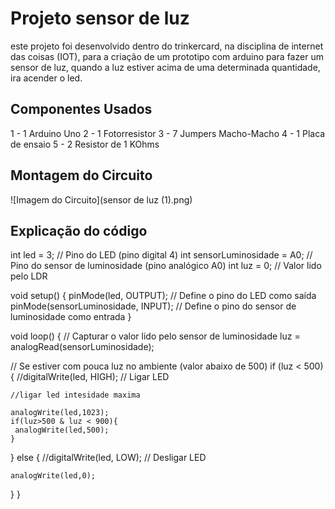  # Projeto sensor de luz

este projeto foi desenvolvido dentro do trinkercard, na disciplina de internet das coisas 
(IOT), para a criação de um prototipo com arduino para fazer um sensor de luz, quando a luz
estiver acima de uma determinada quantidade, ira acender o led.

## Componentes Usados
1 - 1 Arduino Uno
2 - 1 Fotorresistor
3 - 7 Jumpers Macho-Macho
4 - 1 Placa de ensaio
5 - 2 Resistor de 1 KOhms

## Montagem do Circuito
![Imagem do Circuito](sensor de luz (1).png)

## Explicação do código

int led = 3;                  // Pino do LED (pino digital 4)
int sensorLuminosidade = A0;   // Pino do sensor de luminosidade (pino analógico A0)
int luz = 0;                   // Valor lido pelo LDR

void setup() {
  pinMode(led, OUTPUT);        // Define o pino do LED como saída
  pinMode(sensorLuminosidade, INPUT); // Define o pino do sensor de luminosidade como entrada
}

void loop() {
  // Capturar o valor lido pelo sensor de luminosidade
  luz = analogRead(sensorLuminosidade);
 
  // Se estiver com pouca luz no ambiente (valor abaixo de 500)
  if (luz < 500) {
    //digitalWrite(led, HIGH);   // Ligar LED
   
    //ligar led intesidade maxima
   
    analogWrite(led,1023);
    if(luz>500 & luz < 900){
     analogWrite(led,500);
    }
  } else {
    //digitalWrite(led, LOW);    // Desligar LED
   
    analogWrite(led,0);
  }
}
